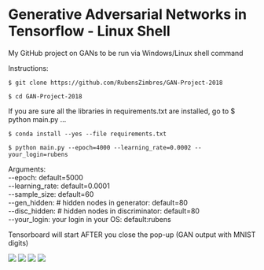 # Generative Adversarial Networks in Tensorflow - Linux Shell

My GitHub project on GANs to be run via Windows/Linux shell command

Instructions:

```
$ git clone https://github.com/RubensZimbres/GAN-Project-2018

$ cd GAN-Project-2018 
```
If you are sure all the libraries in requirements.txt are installed, go to $ python main.py ... 

```
$ conda install --yes --file requirements.txt

$ python main.py --epoch=4000 --learning_rate=0.0002 --your_login=rubens
```  

Arguments:  
--epoch: default=5000  
--learning_rate: default=0.0001  
--sample_size: default=60  
--gen_hidden: # hidden nodes in generator: default=80  
--disc_hidden: # hidden nodes in discriminator: default=80  
--your_login: your login in your OS: default:rubens

Tensorboard will start AFTER you close the pop-up (GAN output with MNIST digits)

<img src=https://github.com/RubensZimbres/GAN-Project-2018/blob/master/Pictures/Screen_output.png> 

<img src=https://github.com/RubensZimbres/GAN-Project-2018/blob/master/Pictures/Tensorboard_1.png>

<img src=https://github.com/RubensZimbres/GAN-Project-2018/blob/master/Pictures/Tensorboard_2.png>

<img src=https://github.com/RubensZimbres/GAN-Project-2018/blob/master/Pictures/Tensorboard_3.png>
